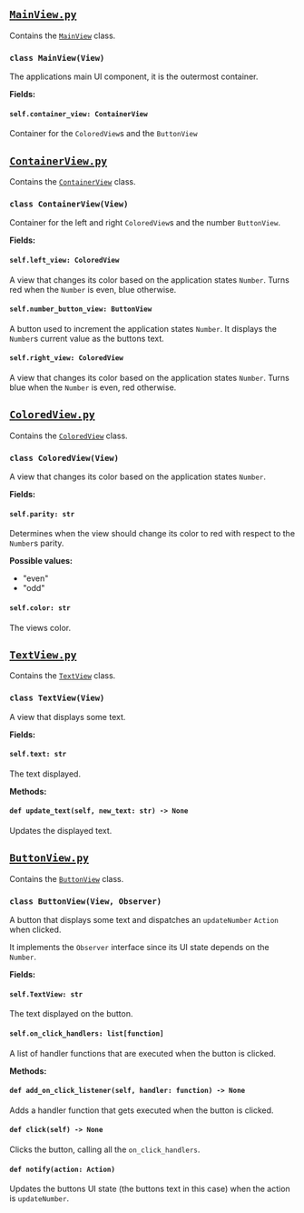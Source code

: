 ## [`MainView.py`](MainView.py)

Contains the [`MainView`](#class-mainviewview) class.

### `class MainView(View)`

The applications main UI component, it is the outermost container.

**Fields:**

#### `self.container_view: ContainerView`

Container for the `ColoredView`s and the `ButtonView`

## [`ContainerView.py`](ContainerView.py)

Contains the [`ContainerView`](#class-containerviewview) class.

### `class ContainerView(View)`

Container for the left and right `ColoredView`s and the number `ButtonView`.

**Fields:**

#### `self.left_view: ColoredView`

A view that changes its color based on the application states `Number`.
Turns red when the `Number` is even, blue otherwise.

#### `self.number_button_view: ButtonView`

A button used to increment the application states `Number`. It displays the `Number`s current value as the buttons text.

#### `self.right_view: ColoredView`

A view that changes its color based on the application states `Number`.
Turns blue when the `Number` is even, red otherwise.


## [`ColoredView.py`](ColoredView.py)

Contains the [`ColoredView`](#class-coloredviewview) class.

### `class ColoredView(View)`

A view that changes its color based on the application states `Number`.

**Fields:**

#### `self.parity: str`
Determines when the view should change its color to red with respect to the `Number`s parity.

**Possible values:**
* "even"
* "odd"

#### `self.color: str`
The views color.

## [`TextView.py`](TextView.py)
Contains the [`TextView`](#class-coloredviewview) class.

### `class TextView(View)`
A view that displays some text.

**Fields:**

#### `self.text: str`
The text displayed.

**Methods:**

#### `def update_text(self, new_text: str) -> None`
Updates the displayed text.

## [`ButtonView.py`](ButtonView.py)
Contains the [`ButtonView`](#class-buttonviewview) class.

### `class ButtonView(View, Observer)`
A button that displays some text and dispatches an `updateNumber` `Action` when clicked.

It implements the `Observer` interface since its UI state depends on the `Number`.

**Fields:**

#### `self.TextView: str`
The text displayed on the button.

#### `self.on_click_handlers: list[function]`
A list of handler functions that are executed when the button is clicked.

**Methods:**

#### `def add_on_click_listener(self, handler: function) -> None`
Adds a handler function that gets executed when the button is clicked.

#### `def click(self) -> None`
Clicks the button, calling all the `on_click_handlers`.

#### `def notify(action: Action)`
Updates the buttons UI state (the buttons text in this case) when the action is `updateNumber`.